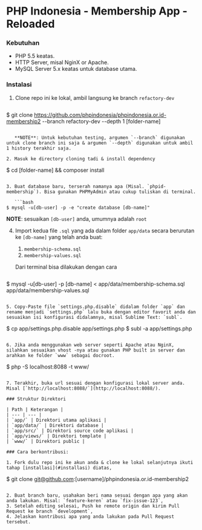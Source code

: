 # PHP Indonesia - Membership App - Reloaded

### Kebutuhan

- PHP 5.5 keatas.
- HTTP Server, misal NginX or Apache.
- MySQL Server 5.x keatas untuk database utama.

### Instalasi

1. Clone repo ini ke lokal, ambil langsung ke branch `refactory-dev`

   ```
$ git clone https://github.com/phpindonesia/phpindonesia.or.id-membership2 --branch refactory-dev --depth 1 [folder-name]
```

   **NOTE**: Untuk kebutuhan testing, argumen `--branch` digunakan untuk clone branch ini saja & argumen `--depth` digunakan untuk ambil 1 history terakhir saja.

2. Masuk ke directory cloning tadi & install dependency

   ```
$ cd [folder-name] && composer install
```

3. Buat database baru, terserah namanya apa (Misal. `phpid-membership`). Bisa gunakan PHPMyAdmin atau cukup tuliskan di terminal.

   ```bash
$ mysql -u[db-user] -p -e "create database [db-name]"
```

   **NOTE**: sesuaikan `[db-user]` anda, umumnya adalah `root`

4. Import kedua file `.sql` yang ada dalam folder `app/data` secara berurutan ke `[db-name]` yang telah anda buat:

   1. `membership-schema.sql`
   2. `membership-values.sql`

   Dari terminal bisa dilakukan dengan cara

   ```bash
$ mysql -u[db-user] -p [db-name] < app/data/membership-schema.sql app/data/membership-values.sql
```

5. Copy-Paste file `settings.php.disable` didalam folder `app` dan rename menjadi `settings.php` lalu buka dengan editor favorit anda dan sesuaikan isi konfigurasi didalamnya, misal Sublime Text: `subl`.

   ```
$ cp app/settings.php.disable app/settings.php
$ subl -a app/settings.php
```

6. Jika anda menggunakan web server seperti Apache atau NginX, silahkan sesuaikan vhost -nya atau gunakan PHP built in server dan arahkan ke folder `www` sebagai docroot.

   ```
$ php -S  localhost:8088 -t www/
```

7. Terakhir, buka url sesuai dengan konfigurasi lokal server anda. Misal [`http://localhost:8088/`](http://localhost:8088/).

### Struktur Direktori

| Path | Keterangan |
| --- | --- |
| `app/` | Direktori utama aplikasi |
| `app/data/` | Direktori database |
| `app/src/` | Direktori source code aplikasi |
| `app/views/` | Direktori template |
| `www/` | Direktori public |

### Cara berkontribusi:

1. Fork dulu repo ini ke akun anda & clone ke lokal selanjutnya ikuti tahap [installasi](#installasi) diatas,

   ```
$ git clone git@github.com:[username]/phpindonesia.or.id-membership2
```

2. Buat branch baru, usahakan beri nama sesuai dengan apa yang akan anda lakukan. Misal: `feature-keren` atau `fix-issue-123`,
3. Setelah editing selesai, Push ke remote origin dan kirim Pull Request ke branch `development`,
4. Jelaskan kontribusi apa yang anda lakukan pada Pull Request tersebut.
